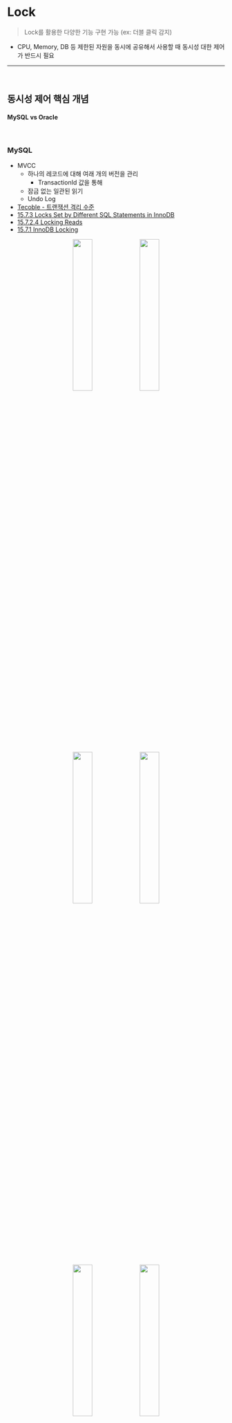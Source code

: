 # Lock
> Lock를 활용한 다양한 기능 구현 가능 (ex: 더블 클릭 감지)
* CPU, Memory, DB 등 제한된 자원을 동시에 공유해서 사용할 때 동시성 대한 제어가 반드시 필요

<hr>
<br>

## 동시성 제어 핵심 개념
#### MySQL vs Oracle

<br>

### MySQL
* MVCC
  * 하나의 레코드에 대해 여래 개의 버전을 관리
    * TransactionId 값을 통해
  * 잠금 없는 일관된 읽기
  * Undo Log
* [Tecoble - 트랜잭션 격리 수준](https://tecoble.techcourse.co.kr/post/2022-11-07-mysql-isolation/)
* [15.7.3 Locks Set by Different SQL Statements in InnoDB](https://dev.mysql.com/doc/refman/8.0/en/innodb-locks-set.html)
* [15.7.2.4 Locking Reads](https://dev.mysql.com/doc/refman/8.0/en/innodb-locking-reads.html)
* [15.7.1 InnoDB Locking](https://dev.mysql.com/doc/refman/8.0/en/innodb-locking.html)

<div align="center">
 <img width="30%" src="https://github.com/PoSungKim/development_study/assets/37537227/88477b70-d64e-4644-bc95-2fbafc6d36b5">
 <img width="30%" src="https://github.com/PoSungKim/development_study/assets/37537227/50d35317-d6e2-4594-9c1f-5541c5b969c6">
</div>

<br>

<div align="center">
 <img width="30%" src="https://github.com/PoSungKim/development_study/assets/37537227/701caad6-9e07-4577-8f2e-2f7b8a53181f">
 <img width="30%" src="https://github.com/PoSungKim/development_study/assets/37537227/adc86e94-5788-44ef-9faa-fe34df8d02d4">
</div>

<br>

<div align="center">
 <img width="30%" src="https://github.com/PoSungKim/development_study/assets/37537227/4ffe9bc5-a4a3-43d8-819f-734660bebdc4">
 <img width="30%" src="https://github.com/PoSungKim/development_study/assets/37537227/ca8ab307-1c30-407e-8ee3-090564984e6a">
</div>

<br>

### Oracle


<br>

## DB 수준 Lock
#### Optimistic Lock 및 Pessimistic Lock

<br>

### Optimistic Lock
* 낙관적으로 생각해서, 동시성에서 충돌이 없을 것이다 라는 생각에서 출발
* Application Level에서 제어
* 장점
  * 성능이 더 좋다
* 단점
  * 롤백을 직접 구현해야 함
```java
@Entity
public class Student {

    @Id
    private Long id;

    private String name;

    private String lastName;

    @Version
    private Integer version;

    // getters and setters

}
```
* Version 칼럼을 활용하는 것이 흔히 보는 Optimistic Lock 예제

<br>

### Pessimistic Lock
* 비관적으로 생각해서, 충돌은 백퍼 발생할 것이다 라는 생각에서 출발
* DB Level에서 제어
* 장점
  * DB 트랜젝션 사용 가능 
* 단점
  * 동시성이 떨어지고, 데드락 발생 가능
* Shared Lock (이타적 잠금)
  * SELECT FOR SHARE
    * NO OPTION
    * WAIT [seconds]
    * NOWAIT
    * SKIP LOCKED
    * FOR UPDATE OF
* Exclusive Lock (배타적 잠금)
  * SELECT FOR UPDATE
    * NO OPTION
    * WAIT [seconds]
    * NOWAIT
    * SKIP LOCKED
    * FOR UPDATE OF

<br>

### Shared Lock (이타적 잠금)
* Connection Id (4466) on the Left && Connection Id (4467) on the Right
  * left
    ```mysql
    start transaction
    select for share
    ```
  * right
    ```mysql
    select -- 대기없이 바로 접근
    select for share -- 대기없이 바로 접근
    select for share nowait -- 대기없이 바로 접근
    select for share of -- 대기없이 바로 접근
    select for share skip locked -- 대기없이 바로 접근 및 Skip X
    ```

<div align="center">
 <img width="30%" src="https://github.com/PoSungKim/development_study/assets/37537227/990ddfb3-d49b-481b-90dd-0d55c7713262">
 <img width="40%" src="https://github.com/PoSungKim/development_study/assets/37537227/c217363c-70f3-4e7f-b8b4-49c2ae02458a">
</div>

<br>

* Connection Id (4466) on the Left && Connection Id (4467) on the Right
  * left
    ```mysql
    start transaction
    select for share
    ```
  * right
    ```mysql
    select -- 대기없이 바로 접근
    select for update -- 대기상태
    select for update nowait -- exception
    select for update of -- 대기상태
    select for update skip locked -- 대기없이 바로 접근 및 Skip O
    ```

<div align="center">
 <img width="30%" src="https://github.com/PoSungKim/development_study/assets/37537227/990ddfb3-d49b-481b-90dd-0d55c7713262">
 <img width="40%" src="https://github.com/PoSungKim/development_study/assets/37537227/0e7451c6-6ea2-480f-b578-6e8e3afc8020">
</div>

<br>

### Exclusive Lock (배타적 잠금)
* Connection Id (4466) on the Left && Connection Id (4467) on the Right
  * left
    ```mysql
    start transaction
    select for update
    ```
  * right
    ```mysql
    select -- 대기없이 바로 접근
    select for share -- 대기상태
    select for share nowait -- exception
    select for share of -- 대기상태
    select for share skip locked -- 대기없이 바로 접근 및 Skip O
    ```

<div align="center">
 <img width="30%" src="https://github.com/PoSungKim/development_study/assets/37537227/836fe7b6-23cb-4aae-83d4-ce27f5dc7fdb">
 <img width="40%" src="https://github.com/PoSungKim/development_study/assets/37537227/4f333812-7320-48cb-a4a3-1577856ae884">
</div>



<br>

* Connection Id (4466) on the Left && Connection Id (4467) on the Right
  * left
    ```mysql
    start transaction
    select for update
    ```
  * right
    ```mysql
    select -- 대기없이 바로 접근
    select for update -- 대기상태
    select for update nowait -- exception
    select for update of -- 대기상태
    select for update skip locked -- 대기없이 바로 접근 및 Skip O
    ```

<div align="center">
 <img width="30%" src="https://github.com/PoSungKim/development_study/assets/37537227/836fe7b6-23cb-4aae-83d4-ce27f5dc7fdb">
 <img width="40%" src="https://github.com/PoSungKim/development_study/assets/37537227/70dd9120-6ce5-48f3-8a13-111df1b4f706">
</div>

<br>
<hr>
<br>

## Memory 수준 Lock
#### [Multi-thread 프로그래밍에서의 동기화](https://github.com/PoSungKim/development_study/blob/main/Programming/Java/11.1%20JVM%20Layout,%20Thread,%20%EB%8F%99%EA%B8%B0%ED%99%94.md#multi-thread-%ED%94%84%EB%A1%9C%EA%B7%B8%EB%9E%98%EB%B0%8D%EC%97%90%EC%84%9C%EC%9D%98-%EB%8F%99%EA%B8%B0%ED%99%94)

synchronized, volatile

<br>
<hr>
<br>
